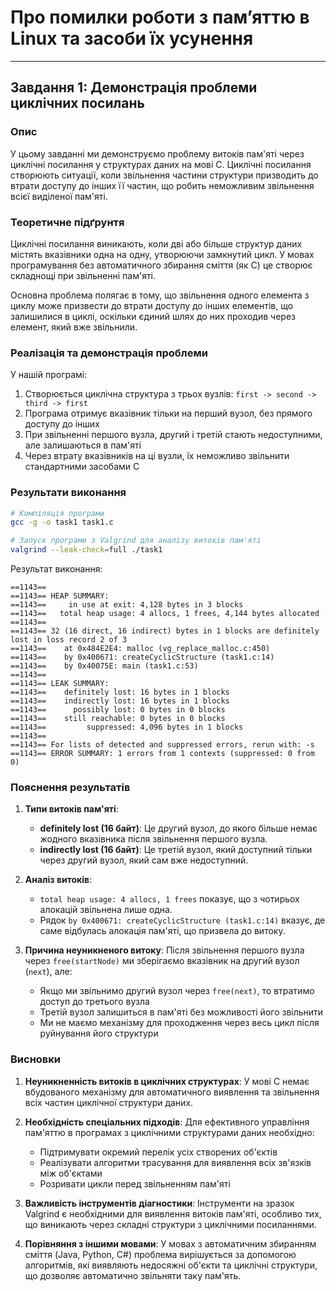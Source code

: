 # Про помилки роботи з пам’яттю в Linux та засоби їх усунення

---
## Завдання 1: Демонстрація проблеми циклічних посилань
### Опис
У цьому завданні ми демонструємо проблему витоків пам'яті через циклічні посилання у структурах даних на мові C. Циклічні посилання створюють ситуації, коли звільнення частини структури призводить до втрати доступу до інших її частин, що робить неможливим звільнення всієї виділеної пам'яті.

### Теоретичне підґрунтя
Циклічні посилання виникають, коли дві або більше структур даних містять вказівники одна на одну, утворюючи замкнутий цикл. У мовах програмування без автоматичного збирання сміття (як C) це створює складнощі при звільненні пам'яті.

Основна проблема полягає в тому, що звільнення одного елемента з циклу може призвести до втрати доступу до інших елементів, що залишилися в циклі, оскільки єдиний шлях до них проходив через елемент, який вже звільнили.

### Реалізація та демонстрація проблеми

У нашій програмі:
1. Створюється циклічна структура з трьох вузлів: `first -> second -> third -> first`
2. Програма отримує вказівник тільки на перший вузол, без прямого доступу до інших
3. При звільненні першого вузла, другий і третій стають недоступними, але залишаються в пам'яті
4. Через втрату вказівників на ці вузли, їх неможливо звільнити стандартними засобами C

### Результати виконання
```bash
# Компіляція програми
gcc -g -o task1 task1.c

# Запуск програми з Valgrind для аналізу витоків пам'яті
valgrind --leak-check=full ./task1
```

Результат виконання:
```
==1143==
==1143== HEAP SUMMARY:
==1143==     in use at exit: 4,128 bytes in 3 blocks
==1143==   total heap usage: 4 allocs, 1 frees, 4,144 bytes allocated
==1143==
==1143== 32 (16 direct, 16 indirect) bytes in 1 blocks are definitely lost in loss record 2 of 3
==1143==    at 0x484E2E4: malloc (vg_replace_malloc.c:450)
==1143==    by 0x400671: createCyclicStructure (task1.c:14)
==1143==    by 0x40075E: main (task1.c:53)
==1143==
==1143== LEAK SUMMARY:
==1143==    definitely lost: 16 bytes in 1 blocks
==1143==    indirectly lost: 16 bytes in 1 blocks
==1143==      possibly lost: 0 bytes in 0 blocks
==1143==    still reachable: 0 bytes in 0 blocks
==1143==         suppressed: 4,096 bytes in 1 blocks
==1143==
==1143== For lists of detected and suppressed errors, rerun with: -s
==1143== ERROR SUMMARY: 1 errors from 1 contexts (suppressed: 0 from 0)
```

### Пояснення результатів

1. **Типи витоків пам'яті**:
   - **definitely lost (16 байт)**: Це другий вузол, до якого більше немає жодного вказівника після звільнення першого вузла.
   - **indirectly lost (16 байт)**: Це третій вузол, який доступний тільки через другий вузол, який сам вже недоступний.

2. **Аналіз витоків**:
   - `total heap usage: 4 allocs, 1 frees` показує, що з чотирьох алокацій звільнена лише одна.
   - Рядок `by 0x400671: createCyclicStructure (task1.c:14)` вказує, де саме відбулась алокація пам'яті, що призвела до витоку.

3. **Причина неуникненого витоку**: Після звільнення першого вузла через `free(startNode)` ми зберігаємо вказівник на другий вузол (`next`), але:
   - Якщо ми звільнимо другий вузол через `free(next)`, то втратимо доступ до третього вузла
   - Третій вузол залишиться в пам'яті без можливості його звільнити
   - Ми не маємо механізму для проходження через весь цикл після руйнування його структури

### Висновки

1. **Неуникненність витоків в циклічних структурах**: У мові C немає вбудованого механізму для автоматичного виявлення та звільнення всіх частин циклічної структури даних.

2. **Необхідність спеціальних підходів**: Для ефективного управління пам'яттю в програмах з циклічними структурами даних необхідно:
   - Підтримувати окремий перелік усіх створених об'єктів
   - Реалізувати алгоритми трасування для виявлення всіх зв'язків між об'єктами
   - Розривати цикли перед звільненням пам'яті

3. **Важливість інструментів діагностики**: Інструменти на зразок Valgrind є необхідними для виявлення витоків пам'яті, особливо тих, що виникають через складні структури з циклічними посиланнями.

4. **Порівняння з іншими мовами**: У мовах з автоматичним збиранням сміття (Java, Python, C#) проблема вирішується за допомогою алгоритмів, які виявляють недосяжні об'єкти та циклічні структури, що дозволяє автоматично звільняти таку пам'ять.
